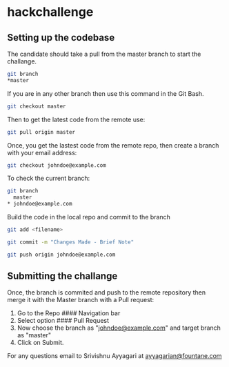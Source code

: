# hackchallenge

## Setting up the codebase

The candidate should take a pull from the master branch to start the challange.

```bash
git branch
*master 
```
If you are in any other branch then use this command in the Git Bash. 

```bash 
git checkout master
``` 
Then to get the latest code from the remote use:

```bash
git pull origin master
```
Once, you get the lastest code from the remote repo, then create a branch with your email address: 

```bash
git checkout johndoe@example.com
```

To check the current branch: 

```bash
git branch
  master
* johndoe@example.com
```

Build the code in the local repo and commit to the branch 

```bash 
git add <filename> 

git commit -m "Changes Made - Brief Note"

git push origin johndoe@example.com

```

## Submitting the challange

Once, the branch is commited and push to the remote repository then merge it with the Master branch with a Pull request: 

1. Go to the Repo #### Navigation bar
2. Select option #### Pull Request 
3. Now choose the branch as "johndoe@example.com" and target branch as "master" 
4. Click on Submit. 

For any questions email to Srivishnu Ayyagari at [ayyagarian@fountane.com](mailto:ayyagarian@fountane.com)
